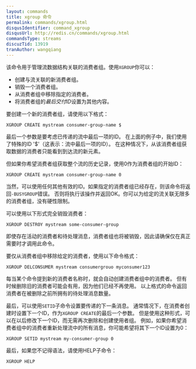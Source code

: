 ```yaml
---
layout: commands
title: xgroup 命令
permalink: commands/xgroup.html
disqusIdentifier: command_xgroup
disqusUrl: http://redis.cn/commands/xgroup.html
commandsType: streams
discuzTid: 13919
tranAuthor: wangqiang
---
```


该命令用于管理流数据结构关联的消费者组。使用`XGROUP`你可以：

* 创建与流关联的新消费者组。
* 销毁一个消费者组。
* 从消费者组中移除指定的消费者。
* 将消费者组的*最后交付ID*设置为其他内容。

要创建一个新的消费者组，请使用以下格式：

    XGROUP CREATE mystream consumer-group-name $

最后一个参数是要考虑已传递的流中最后一项的ID。
在上面的例子中，我们使用了特殊的ID '$'（这表示：流中最后一项的ID）。
在这种情况下，从该消费者组获取数据的消费者只能看到到达流的新元素。

但如果你希望消费者组获取整个流的历史记录，使用0作为消费者组的开始ID：

    XGROUP CREATE mystream consumer-group-name 0

当然，可以使用任何其他有效的ID。如果指定的消费者组已经存在，则该命令将返回`-BUSYGROUP`错误。
否则将执行该操作并返回OK。你可以为给定的流关联无限多的消费者组，没有硬性限制。

可以使用以下形式完全销毁消费者：

    XGROUP DESTROY mystream some-consumer-group

即使存在活动的消费者和待处理消息，消费者组也将被销毁，因此请确保仅在真正需要时才调用此命令。

要仅从消费者组中移除给定的消费者，使用以下命令格式：

    XGROUP DELCONSUMER mystream consumergrouo myconsumer123

每当某个命令提到新的消费者名称时，就会自动创建消费者组中的消费者。
但有时候删除旧的消费者可能会有用，因为他们已经不再使用。
以上格式的命令返回消费者在被删除之前所拥有的待处理消息数量。

最后，可以使用`SETID`子命令设置要传递的下一条消息。
通常情况下，在消费者创建时设置下一个ID，作为`XGROUP CREATE`的最后一个参数。
但是使用这种形式，可以在以后修改下一个ID，而无需再次删除和创建使用者组。
例如，如果你希望消费者组中的消费者重新处理流中的所有消息，你可能希望将其下一个ID设置为0：

    XGROUP SETID mystream my-consumer-group 0

最后，如果您不记得语法，请使用HELP子命令：

    XGROUP HELP
